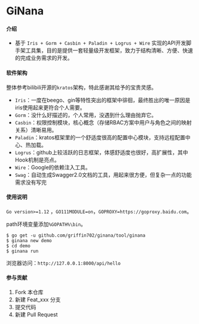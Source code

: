# GiNana

#### 介绍
- 基于 `Iris + Gorm + Casbin + Paladin + Logrus + Wire` 实现的API开发脚手架工具集，目的是提供一套轻量级开发框架，致力于结构清晰、方便、快速的完成业务需求的开发。

#### 软件架构
整体参考bilibili开源的`kratos`架构，特此感谢其给予的宝贵灵感。
+ `Iris`：一度在beego、gin等特性突出的框架中徘徊，最终胜出的唯一原因是iris使用起来更符合个人需要。
+ `Gorm`：没什么好描述的，个人常用，没遇到什么理由抛弃它。
+ `Casbin`：权限控制模块，核心概念（存储RBAC方案中用户与角色之间的映射关系）清晰易用。
+ `Paladin`：kratos框架里的一个舒适度很高的配置中心模块，支持远程配置中心、热加载。
+ `Logrus`：github上较活跃的日志框架，体感舒适度也很好，高扩展性，其中Hook机制是亮点。
+ `Wire`：Google的依赖注入工具。
+ `Swag`：自动生成Swagger2.0文档的工具，用起来很方便，但复杂一点的功能需求没有写完

#### 使用说明

`Go version>=1.12` ，`GO111MODULE=on`，`GOPROXY=https://goproxy.baidu.com`。

path环境变量添加`%GOPATH%\bin`。

```git bash
$ go get -u github.com/griffin702/ginana/tool/ginana
$ ginana new demo
$ cd demo
$ ginana run
```

浏览器访问：`http://127.0.0.1:8000/api/hello`

#### 参与贡献

1. Fork 本仓库
2. 新建 Feat_xxx 分支
3. 提交代码
4. 新建 Pull Request
